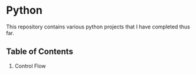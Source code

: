 # Python

This repository contains various python projects that I have completed thus far.

## Table of Contents
1. Control Flow
